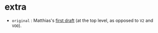 extra
===

- `original` : Matthias's [first draft](Really://github.com/mfelleisen/sample-fsm) (at the top level, as opposed to `V2` and `VOO`).

